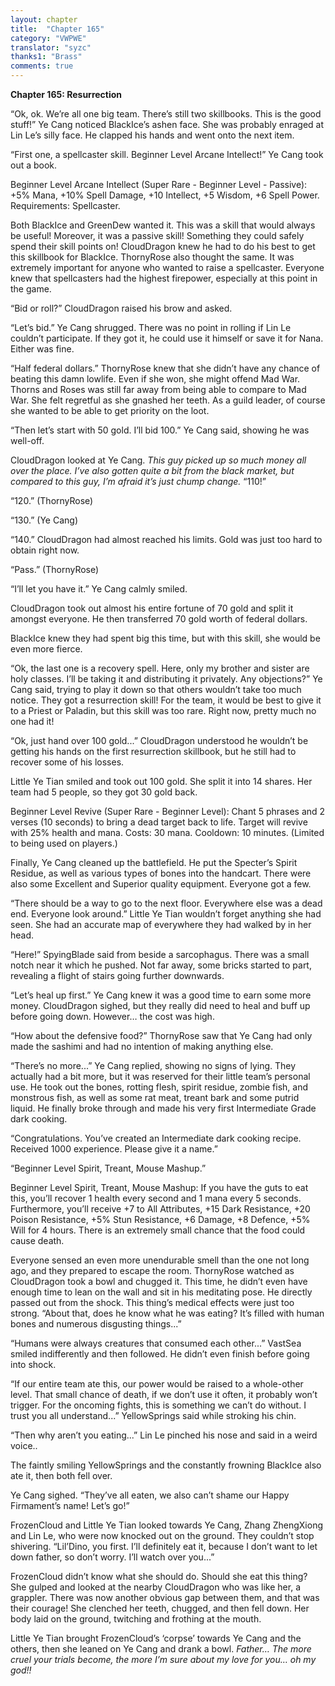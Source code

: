 ```yaml
---
layout: chapter
title:  "Chapter 165"
category: "VWPWE"
translator: "syzc"
thanks1: "Brass"
comments: true
---
```


**Chapter 165: Resurrection**

“Ok, ok. We’re all one big team. There’s still two skillbooks. This is the good stuff!” Ye Cang noticed BlackIce’s ashen face. She was probably enraged at Lin Le’s silly face. He clapped his hands and went onto the next item.

“First one, a spellcaster skill. Beginner Level Arcane Intellect!” Ye Cang took out a book.

Beginner Level Arcane Intellect (Super Rare - Beginner Level - Passive): +5% Mana, +10% Spell Damage, +10 Intellect, +5 Wisdom, +6 Spell Power. Requirements: Spellcaster.

Both BlackIce and GreenDew wanted it. This was a skill that would always be useful! Moreover, it was a passive skill! Something they could safely spend their skill points on! CloudDragon knew he had to do his best to get this skillbook for BlackIce. ThornyRose also thought the same. It was extremely important for anyone who wanted to raise a spellcaster. Everyone knew that spellcasters had the highest firepower, especially at this point in the game.

“Bid or roll?” CloudDragon raised his brow and asked. 

“Let’s bid.” Ye Cang shrugged. There was no point in rolling if Lin Le couldn’t participate. If they got it, he could use it himself or save it for Nana. Either was fine.

“Half federal dollars.” ThornyRose knew that she didn’t have any chance of beating this damn lowlife. Even if she won, she might offend Mad War. Thorns and Roses was still far away from being able to compare to Mad War. She felt regretful as she gnashed her teeth. As a guild leader, of course she wanted to be able to get priority on the loot.

“Then let’s start with 50 gold. I’ll bid 100.” Ye Cang said, showing he was well-off.

CloudDragon looked at Ye Cang. *This guy picked up so much money all over the place. I’ve also gotten quite a bit from the black market, but compared to this guy, I’m afraid it’s just chump change.* “110!”

“120.” (ThornyRose)

“130.” (Ye Cang)

“140.” CloudDragon had almost reached his limits. Gold was just too hard to obtain right now. 

“Pass.” (ThornyRose)

“I’ll let you have it.” Ye Cang calmly smiled.

CloudDragon took out almost his entire fortune of 70 gold and split it amongst everyone. He then transferred 70 gold worth of federal dollars.

BlackIce knew they had spent big this time, but with this skill, she would be even more fierce.

“Ok, the last one is a recovery spell. Here, only my brother and sister are holy classes. I’ll be taking it and distributing it privately. Any objections?” Ye Cang said, trying to play it down so that others wouldn’t take too much notice. They got a resurrection skill! For the team, it would be best to give it to a Priest or Paladin, but this skill was too rare. Right now, pretty much no one had it!

“Ok, just hand over 100 gold...” CloudDragon understood he wouldn’t be getting his hands on the first resurrection skillbook, but he still had to recover some of his losses.

Little Ye Tian smiled and took out 100 gold. She split it into 14 shares. Her team had 5 people, so they got 30 gold back.

Beginner Level Revive (Super Rare - Beginner Level): Chant 5 phrases and 2 verses (10 seconds) to bring a dead target back to life. Target will revive with 25% health and mana. Costs: 30 mana. Cooldown: 10 minutes. (Limited to being used on players.)

Finally, Ye Cang cleaned up the battlefield. He put the Specter’s Spirit Residue, as well as various types of bones into the handcart. There were also some Excellent and Superior quality equipment. Everyone got a few.

“There should be a way to go to the next floor. Everywhere else was a dead end. Everyone look around.” Little Ye Tian wouldn’t forget anything she had seen. She had an accurate map of everywhere they had walked by in her head.

“Here!” SpyingBlade said from beside a sarcophagus. There was a small notch near it which he pushed. Not far away, some bricks started to part, revealing a flight of stairs going further downwards.

“Let’s heal up first.” Ye Cang knew it was a good time to earn some more money. CloudDragon sighed, but they really did need to heal and buff up before going down. However… the cost was high.

“How about the defensive food?” ThornyRose saw that Ye Cang had only made the sashimi and had no intention of making anything else.

“There’s no more...” Ye Cang replied, showing no signs of lying. They actually had a bit more, but it was reserved for their little team’s personal use. He took out the bones, rotting flesh, spirit residue, zombie fish, and monstrous fish, as well as some rat meat, treant bark and some putrid liquid. He finally broke through and made his very first Intermediate Grade dark cooking.

“Congratulations. You’ve created an Intermediate dark cooking recipe. Received 1000 experience. Please give it a name.”

“Beginner Level Spirit, Treant, Mouse Mashup.”

Beginner Level Spirit, Treant, Mouse Mashup: If you have the guts to eat this, you’ll recover 1 health every second and 1 mana every 5 seconds. Furthermore, you’ll receive +7 to All Attributes, +15 Dark Resistance, +20 Poison Resistance, +5% Stun Resistance, +6 Damage, +8 Defence, +5% Will for 4 hours. There is an extremely small chance that the food could cause death.

Everyone sensed an even more unendurable smell than the one not long ago, and they prepared to escape the room. ThornyRose watched as CloudDragon took a bowl and chugged it. This time, he didn’t even have enough time to lean on the wall and sit in his meditating pose. He directly passed out from the shock. This thing’s medical effects were just too strong. “About that, does he know what he was eating? It’s filled with human bones and numerous disgusting things...”

“Humans were always creatures that consumed each other...” VastSea smiled indifferently and then followed. He didn’t even finish before going into shock.

“If our entire team ate this, our power would be raised to a whole-other level. That small chance of death, if we don’t use it often, it probably won’t trigger. For the oncoming fights, this is something we can’t do without. I trust you all understand...” YellowSprings said while stroking his chin.

“Then why aren’t you eating...” Lin Le pinched his nose and said in a weird voice..

The faintly smiling YellowSprings and the constantly frowning BlackIce also ate it, then both fell over.

Ye Cang sighed. “They’ve all eaten, we also can’t shame our Happy Firmament’s name! Let’s go!”

FrozenCloud and Little Ye Tian looked towards Ye Cang, Zhang ZhengXiong and Lin Le, who were now knocked out on the ground. They couldn’t stop shivering. “Lil’Dino, you first. I’ll definitely eat it, because I don’t want to let down father, so don’t worry. I’ll watch over you...”

FrozenCloud didn’t know what she should do. Should she eat this thing? She gulped and looked at the nearby CloudDragon who was like her, a grappler. There was now another obvious gap between them, and that was their courage! She clenched her teeth, chugged, and then fell down. Her body laid on the ground, twitching and frothing at the mouth. 

Little Ye Tian brought FrozenCloud’s ‘corpse’ towards Ye Cang and the others, then she leaned on Ye Cang and drank a bowl. *Father… The more cruel your trials become, the more I’m sure about my love for you… oh my god!!*

